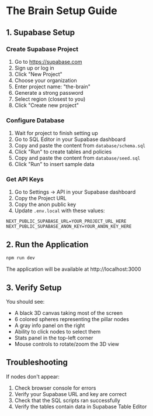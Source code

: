 # The Brain Setup Guide

## 1. Supabase Setup

### Create Supabase Project
1. Go to https://supabase.com
2. Sign up or log in
3. Click "New Project"
4. Choose your organization
5. Enter project name: "the-brain"
6. Generate a strong password
7. Select region (closest to you)
8. Click "Create new project"

### Configure Database
1. Wait for project to finish setting up
2. Go to SQL Editor in your Supabase dashboard
3. Copy and paste the content from `database/schema.sql`
4. Click "Run" to create tables and policies
5. Copy and paste the content from `database/seed.sql`
6. Click "Run" to insert sample data

### Get API Keys
1. Go to Settings → API in your Supabase dashboard
2. Copy the Project URL
3. Copy the anon public key
4. Update `.env.local` with these values:

```env
NEXT_PUBLIC_SUPABASE_URL=YOUR_PROJECT_URL_HERE
NEXT_PUBLIC_SUPABASE_ANON_KEY=YOUR_ANON_KEY_HERE
```

## 2. Run the Application

```bash
npm run dev
```

The application will be available at http://localhost:3000

## 3. Verify Setup

You should see:
- A black 3D canvas taking most of the screen
- 6 colored spheres representing the pillar nodes
- A gray info panel on the right
- Ability to click nodes to select them
- Stats panel in the top-left corner
- Mouse controls to rotate/zoom the 3D view

## Troubleshooting

If nodes don't appear:
1. Check browser console for errors
2. Verify your Supabase URL and key are correct
3. Check that the SQL scripts ran successfully
4. Verify the tables contain data in Supabase Table Editor